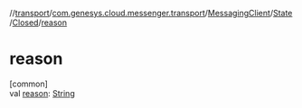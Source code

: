 //[transport](../../../../../index.md)/[com.genesys.cloud.messenger.transport](../../../index.md)/[MessagingClient](../../index.md)/[State](../index.md)/[Closed](index.md)/[reason](reason.md)

# reason

[common]\
val [reason](reason.md): [String](https://kotlinlang.org/api/latest/jvm/stdlib/kotlin/-string/index.html)
